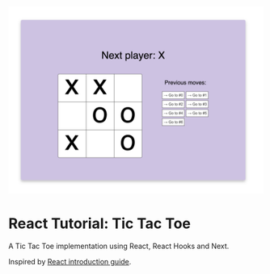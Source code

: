 ![Game print](./game-print.png)

# React Tutorial: Tic Tac Toe

A Tic Tac Toe implementation using React, React Hooks and Next.

Inspired by [React introduction guide](https://reactjs.org/tutorial/tutorial.html).
